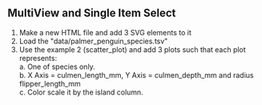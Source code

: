 ## MultiView and Single Item Select

1. Make a new HTML file and add 3 SVG elements to it
2. Load the "data/palmer_penguin_species.tsv"
3. Use the example 2 (scatter_plot) and add 3 plots such that each plot represents:<br>
a. One of species only.<br>
b. X Axis = culmen_length_mm, Y Axis = culmen_depth_mm	and radius flipper_length_mm<br>
c. Color scale it by the island column.
